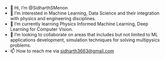 - 👋 Hi, I’m @SidharthSMenon
- 👀 I’m interested in Machine Learning, Data Science and their integration with physics and engineering disciplines.
- 🌱 I’m currently learning Physics Informed Machine Learning, Deep Learning for Computer Vision.
- 💞️ I’m looking to collaborate on areas that includes but not limited to ML applications development, simulation techniques for solving multipysics problems.
- 📫 How to reach me via sidharth3663@gmail.com

<!---
SidharthSMenon/SidharthSMenon is a ✨ special ✨ repository because its `README.md` (this file) appears on your GitHub profile.
You can click the Preview link to take a look at your changes.
--->
